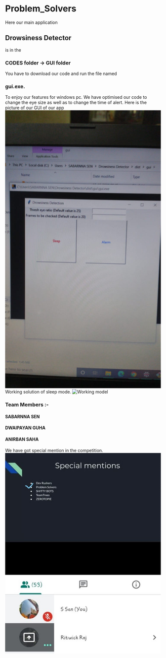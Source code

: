 # Problem_Solvers
Here our main application 
## Drowsiness Detector 
is in the 
### CODES folder -> GUI folder
You have to download our code and run the file named 
### gui.exe. 
To enjoy our features for windows pc.
We have optimised our code to change the eye size as well as to change the time of alert.
Here is the picture of our GUI of our app
<img src="https://github.com/Hack-n-Chill/Problem_Solvers/blob/main/GUI.jpeg" alt="GUI">
Working solution of sleep mode.
<img src="https://github.com/Hack-n-Chill/Problem_Solvers/blob/main/sleep.gif" alt="Working model">
### Team Members :-
#### SABARNNA SEN
#### DWAIPAYAN GUHA
#### ANIRBAN SAHA

We have got special mention in the competition.
<img src="https://github.com/Hack-n-Chill/Problem_Solvers/blob/main/special%20mention.jpg" alt="Special Mention">
